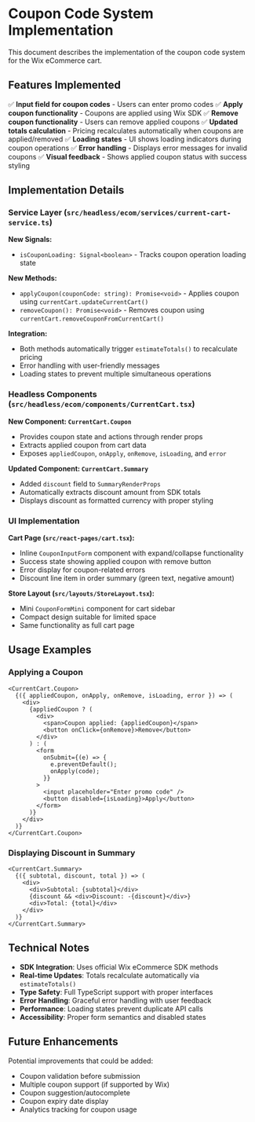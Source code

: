 # Coupon Code System Implementation

This document describes the implementation of the coupon code system for the Wix eCommerce cart.

## Features Implemented

✅ **Input field for coupon codes** - Users can enter promo codes
✅ **Apply coupon functionality** - Coupons are applied using Wix SDK
✅ **Remove coupon functionality** - Users can remove applied coupons
✅ **Updated totals calculation** - Pricing recalculates automatically when coupons are applied/removed
✅ **Loading states** - UI shows loading indicators during coupon operations
✅ **Error handling** - Displays error messages for invalid coupons
✅ **Visual feedback** - Shows applied coupon status with success styling

## Implementation Details

### Service Layer (`src/headless/ecom/services/current-cart-service.ts`)

**New Signals:**

- `isCouponLoading: Signal<boolean>` - Tracks coupon operation loading state

**New Methods:**

- `applyCoupon(couponCode: string): Promise<void>` - Applies coupon using `currentCart.updateCurrentCart()`
- `removeCoupon(): Promise<void>` - Removes coupon using `currentCart.removeCouponFromCurrentCart()`

**Integration:**

- Both methods automatically trigger `estimateTotals()` to recalculate pricing
- Error handling with user-friendly messages
- Loading states to prevent multiple simultaneous operations

### Headless Components (`src/headless/ecom/components/CurrentCart.tsx`)

**New Component: `CurrentCart.Coupon`**

- Provides coupon state and actions through render props
- Extracts applied coupon from cart data
- Exposes `appliedCoupon`, `onApply`, `onRemove`, `isLoading`, and `error`

**Updated Component: `CurrentCart.Summary`**

- Added `discount` field to `SummaryRenderProps`
- Automatically extracts discount amount from SDK totals
- Displays discount as formatted currency with proper styling

### UI Implementation

**Cart Page (`src/react-pages/cart.tsx`):**

- Inline `CouponInputForm` component with expand/collapse functionality
- Success state showing applied coupon with remove button
- Error display for coupon-related errors
- Discount line item in order summary (green text, negative amount)

**Store Layout (`src/layouts/StoreLayout.tsx`):**

- Mini `CouponFormMini` component for cart sidebar
- Compact design suitable for limited space
- Same functionality as full cart page

## Usage Examples

### Applying a Coupon

```tsx
<CurrentCart.Coupon>
  {({ appliedCoupon, onApply, onRemove, isLoading, error }) => (
    <div>
      {appliedCoupon ? (
        <div>
          <span>Coupon applied: {appliedCoupon}</span>
          <button onClick={onRemove}>Remove</button>
        </div>
      ) : (
        <form
          onSubmit={(e) => {
            e.preventDefault();
            onApply(code);
          }}
        >
          <input placeholder="Enter promo code" />
          <button disabled={isLoading}>Apply</button>
        </form>
      )}
    </div>
  )}
</CurrentCart.Coupon>
```

### Displaying Discount in Summary

```tsx
<CurrentCart.Summary>
  {({ subtotal, discount, total }) => (
    <div>
      <div>Subtotal: {subtotal}</div>
      {discount && <div>Discount: -{discount}</div>}
      <div>Total: {total}</div>
    </div>
  )}
</CurrentCart.Summary>
```

## Technical Notes

- **SDK Integration**: Uses official Wix eCommerce SDK methods
- **Real-time Updates**: Totals recalculate automatically via `estimateTotals()`
- **Type Safety**: Full TypeScript support with proper interfaces
- **Error Handling**: Graceful error handling with user feedback
- **Performance**: Loading states prevent duplicate API calls
- **Accessibility**: Proper form semantics and disabled states

## Future Enhancements

Potential improvements that could be added:

- Coupon validation before submission
- Multiple coupon support (if supported by Wix)
- Coupon suggestion/autocomplete
- Coupon expiry date display
- Analytics tracking for coupon usage
